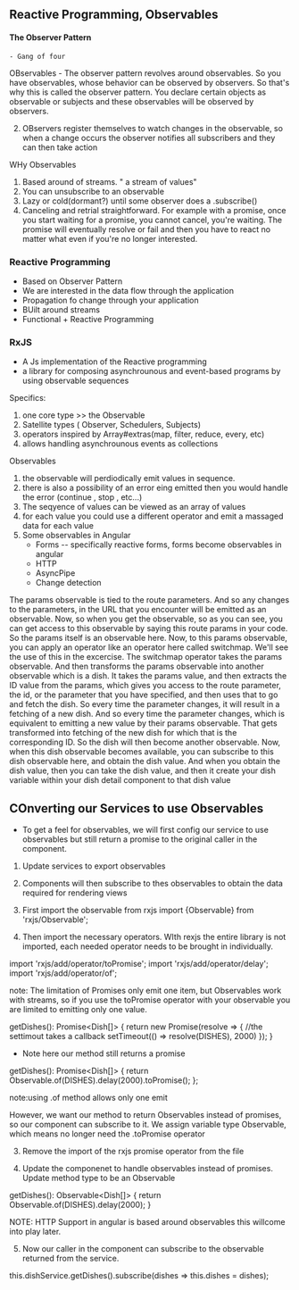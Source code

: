 ## Reactive Programming, Observables

#### The Observer Pattern
    - Gang of four

OBservables - 
The observer pattern revolves around observables. So you have observables, whose behavior can be observed by observers. So that's why this is called the observer pattern. You declare certain objects as observable or subjects and these observables will be observed by observers.

2. OBservers register themselves to watch changes in the observable, so when a change occurs the observer notifies all subscribers and they can then take action


WHy Observables
1. Based around of streams. " a stream of values"
2. You can unsubscribe to an observable
3. Lazy or cold(dormant?) until some observer does a .subscribe()
4. Canceling and retrial straightforward. For example with a promise, once you start waiting for a promise, you cannot cancel, you're waiting. The promise will eventually resolve or fail and then you have to react no matter what even if you're no longer interested. 

### Reactive Programming
* Based on Observer Pattern
* We are interested in the data flow through the application
* Propagation fo change through your application
* BUilt around streams
* Functional + Reactive Programming

### RxJS
* A Js implementation of the Reactive programming
* a library for composing asynchrounous and event-based programs by using observable sequences

Specifics:
1. one core type >> the Observable
2. Satellite types ( Observer, Schedulers, Subjects)
3. operators inspired by Array#extras(map, filter, reduce, every, etc)
4. allows handling asynchrounous events as collections

Observables
1. the observable will perdiodically emit values in sequence. 
2. there is also a possibility of an error eing emitted then you would handle the error (continue , stop , etc...)
3. The seqyence of values can be viewed as an array of values
4. for each value you could use a different operator and emit a massaged data for each value
5. Some observables in Angular
    * Forms -- specifically reactive forms, forms become observables in angular
    * HTTP
    * AsyncPipe
    * Change detection

 The params observable is tied to the route parameters. And so any changes to the parameters, in the URL that you encounter will be emitted as an observable. Now, so when you get the observable, so as you can see, you can get access to this observable by saying this route params in your code. So the params itself is an observable here. Now, to this params observable, you can apply an operator like an operator here called switchmap. We'll see the use of this in the excercise. The switchmap operator takes the params observable. And then transforms the params observable into another observable which is a dish. It takes the params value, and then extracts the ID value from the params, which gives you access to the route parameter, the id, or the parameter that you have specified, and then uses that to go and fetch the dish. So every time the parameter changes, it will result in a fetching of a new dish. And so every time the parameter changes, which is equivalent to emitting a new value by their params observable. That gets transformed into fetching of the new dish for which that is the corresponding ID. So the dish will then become another observable. Now, when this dish observable becomes available, you can subscribe to this dish observable here, and obtain the dish value. And when you obtain the dish value, then you can take the dish value, and then it create your dish variable within your dish detail component to that dish value

 ## COnverting our Services to use Observables
 * To get a feel for observables, we will first config our service to use observables but still return a promise to the original caller in the component.

1. Update services to export observables
2. Components will then subscribe to thes observables to obtain the data required for rendering views

1. First import the observable from rxjs
import {Observable} from 'rxjs/Observable';

2. Then import the necessary operators. WIth rexjs the entire library is not imported, each needed operator needs to be brought in individually.

import 'rxjs/add/operator/toPromise';
import 'rxjs/add/operator/delay';
import 'rxjs/add/operator/of';

note: The limitation of Promises only emit one item, but Observables work with streams, so if you use the toPromise operator with your observable you are limited to emitting only one value.



 getDishes(): Promise<Dish[]> {
    return new Promise(resolve => {
      //the settimout takes a callback
      setTimeout(() => resolve(DISHES), 2000)
    });
  }

* Note here our method still returns a promise 

getDishes(): Promise<Dish[]> {
    return Observable.of(DISHES).delay(2000).toPromise();
};

note:using .of method allows only one emit

However, we want our method to return Observables instead of promises, so our component can subscribe to it. 
We assign variable type Observable, which means no longer need the .toPromise operator

3. Remove the import of the rxjs promise operator from the file

4. Update the componenet to handle observables instead of promises. Update method type to be an Observable

getDishes(): Observable<Dish[]> {
    return Observable.of(DISHES).delay(2000);
  }

NOTE: HTTP Support in angular is based around observables this willcome into play later.

5. Now our caller in the component can subscribe to the observable returned from the service.

 this.dishService.getDishes().subscribe(dishes => this.dishes = dishes);

